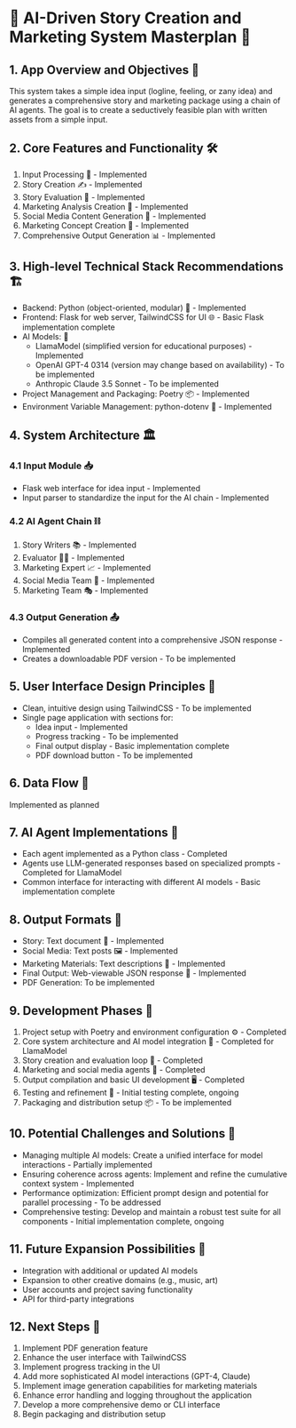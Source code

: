 # 🚀 AI-Driven Story Creation and Marketing System Masterplan 🎨

## 1. App Overview and Objectives 🎯

This system takes a simple idea input (logline, feeling, or zany idea) and generates a comprehensive story and marketing package using a chain of AI agents. The goal is to create a seductively feasible plan with written assets from a simple input.

## 2. Core Features and Functionality 🛠️

1. Input Processing 📝 - Implemented
2. Story Creation ✍️ - Implemented
3. Story Evaluation 🧐 - Implemented
4. Marketing Analysis Creation 👥 - Implemented
5. Social Media Content Generation 📱 - Implemented
6. Marketing Concept Creation 🎨 - Implemented
7. Comprehensive Output Generation 📊 - Implemented

## 3. High-level Technical Stack Recommendations 🏗️

- Backend: Python (object-oriented, modular) 🐍 - Implemented
- Frontend: Flask for web server, TailwindCSS for UI 🌐 - Basic Flask implementation complete
- AI Models: 🤖
  - LlamaModel (simplified version for educational purposes) - Implemented
  - OpenAI GPT-4 0314 (version may change based on availability) - To be implemented
  - Anthropic Claude 3.5 Sonnet - To be implemented
- Project Management and Packaging: Poetry 📦 - Implemented
- Environment Variable Management: python-dotenv 🔐 - Implemented

## 4. System Architecture 🏛️

### 4.1 Input Module 📥
- Flask web interface for idea input - Implemented
- Input parser to standardize the input for the AI chain - Implemented

### 4.2 AI Agent Chain ⛓️
1. Story Writers 📚 - Implemented
2. Evaluator 🧑‍⚖️ - Implemented
3. Marketing Expert 📈 - Implemented
4. Social Media Team 📣 - Implemented
5. Marketing Team 🎭 - Implemented

### 4.3 Output Generation 📤
- Compiles all generated content into a comprehensive JSON response - Implemented
- Creates a downloadable PDF version - To be implemented

## 5. User Interface Design Principles 🎨
- Clean, intuitive design using TailwindCSS - To be implemented
- Single page application with sections for:
  - Idea input - Implemented
  - Progress tracking - To be implemented
  - Final output display - Basic implementation complete
  - PDF download button - To be implemented

## 6. Data Flow 🌊
Implemented as planned

## 7. AI Agent Implementations 🤖
- Each agent implemented as a Python class - Completed
- Agents use LLM-generated responses based on specialized prompts - Completed for LlamaModel
- Common interface for interacting with different AI models - Basic implementation complete

## 8. Output Formats 📄
- Story: Text document 📜 - Implemented
- Social Media: Text posts 🖼️ - Implemented
- Marketing Materials: Text descriptions 🎨 - Implemented
- Final Output: Web-viewable JSON response 📁 - Implemented
- PDF Generation: To be implemented

## 9. Development Phases 🔄
1. Project setup with Poetry and environment configuration ⚙️ - Completed
2. Core system architecture and AI model integration 🧩 - Completed for LlamaModel
3. Story creation and evaluation loop 🔁 - Completed
4. Marketing and social media agents 📣 - Completed
5. Output compilation and basic UI development 🖥️ - Completed
6. Testing and refinement 🧪 - Initial testing complete, ongoing
7. Packaging and distribution setup 📦 - To be implemented

## 10. Potential Challenges and Solutions 🧗
- Managing multiple AI models: Create a unified interface for model interactions - Partially implemented
- Ensuring coherence across agents: Implement and refine the cumulative context system - Implemented
- Performance optimization: Efficient prompt design and potential for parallel processing - To be addressed
- Comprehensive testing: Develop and maintain a robust test suite for all components - Initial implementation complete, ongoing

## 11. Future Expansion Possibilities 🔮
- Integration with additional or updated AI models
- Expansion to other creative domains (e.g., music, art)
- User accounts and project saving functionality
- API for third-party integrations

## 12. Next Steps 🚀
1. Implement PDF generation feature
2. Enhance the user interface with TailwindCSS
3. Implement progress tracking in the UI
4. Add more sophisticated AI model interactions (GPT-4, Claude)
5. Implement image generation capabilities for marketing materials
6. Enhance error handling and logging throughout the application
7. Develop a more comprehensive demo or CLI interface
8. Begin packaging and distribution setup